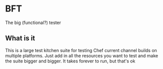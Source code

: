 # BFT

The big (functional?) tester

## What is it

This is a large test kitchen suite for testing Chef current channel builds on multiple platforms. Just add in all the resources you want to test and make the suite bigger and bigger. It takes forever to run, but that's ok
